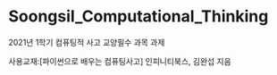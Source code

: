# Soongsil_Computational_Thinking
2021년 1학기 컴퓨팅적 사고 교양필수 과목 과제

사용교재:[파이썬으로 배우는 컴퓨팅사고] 인피니티북스, 김완섭 지음
